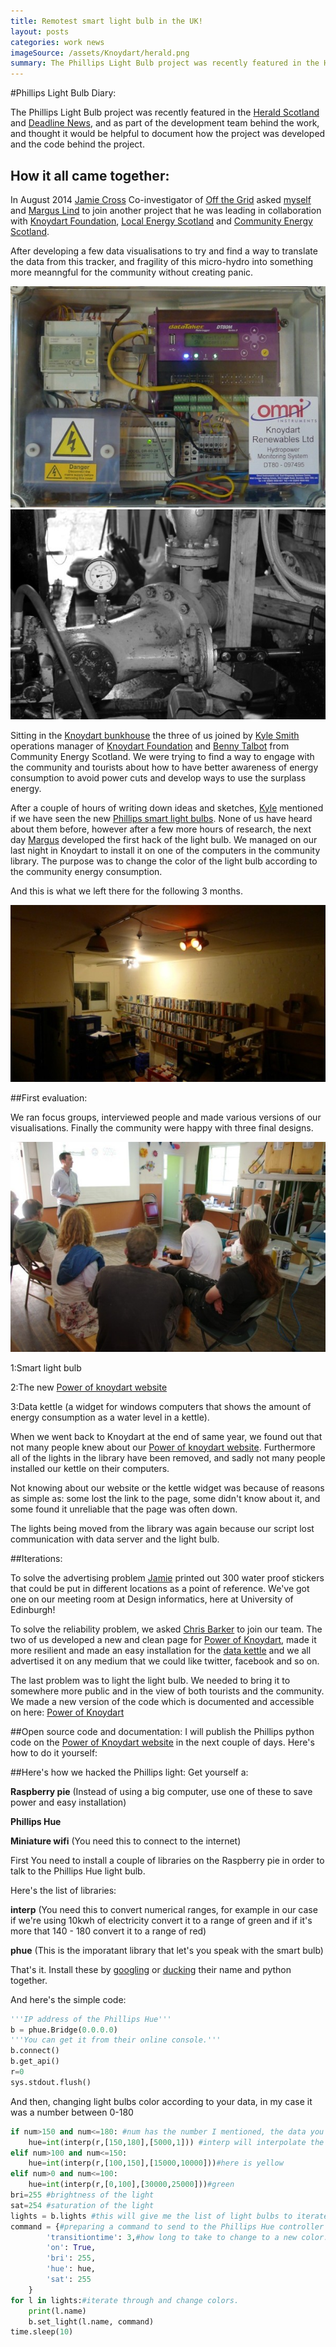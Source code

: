 ```yaml
---
title: Remotest smart light bulb in the UK!
layout: posts
categories: work news
imageSource: /assets/Knoydart/herald.png
summary: The Phillips Light Bulb project was recently featured in the Herald Scotland and Deadline News, and as part of the development team behind the work, and thought it would be helpful to document how the project was developed and the code behind the project.
---
```


#Phillips Light Bulb Diary:

The Phillips Light Bulb project was recently featured in the [Herald Scotland][herald] and [Deadline News][deadlinenews], and as part of the development team behind the work, and thought it would be helpful to document how the project was developed and the code behind the project.

## How it all came together:

In August 2014 [Jamie Cross][Jamie] Co-investigator of [Off the Grid][offgrid] asked [myself][Hadi] and [Margus Lind][Margus] to join another project that he was leading in collaboration with [Knoydart Foundation][knoydartfoundation], [Local Energy Scotland][localenergyscot] and [Community Energy Scotland][communityenergy].

After developing a few data visualisations to try and find a way to translate the data from this tracker, and fragility of this micro-hydro into something more meanngful for the community without creating panic.

![Tracker](/assets/Knoydart/tracker.jpg) ![Hydro](/assets/Knoydart/hydro.jpg)

Sitting in the [Knoydart bunkhouse][bunkhouse] the three of us joined by [Kyle Smith][Kyle] operations manager of [Knoydart Foundation][knoydartfoundation] and [Benny Talbot][Benny] from Community Energy Scotland.
We were trying to find a way to engage with the community and tourists about how to have better awareness of energy consumption to avoid power cuts and develop ways to use the surplass energy.

After a couple of hours of writing down ideas and sketches, [Kyle][Kyle] mentioned if we have seen the new [Phillips smart light bulbs][phillipshue]. None of us have heard about them before, however after a few more hours of research, the next day [Margus][Margus] developed the first hack of the light bulb. We managed on our last night in Knoydart to install it on one of the computers in the community library. The purpose was to change the color of the light bulb according to the community energy consumption.

And this is what we left there for the following 3 months.

![Phillips Hue in the library](/assets/Knoydart/philips-library.jpg)



##First evaluation:

We ran focus groups, interviewed people and made various versions of our visualisations. Finally the community were happy with three final designs.

![focus group](/assets/Knoydart/first-focusgroup.jpg)


1:Smart light bulb

2:The new [Power of knoydart website][powerofknoydart]

3:Data kettle (a widget for windows computers that shows the amount of energy consumption as a water level in a kettle).


When we went back to Knoydart at the end of same year, we found out that not many people knew about our [Power of knoydart website][powerofknoydart]. Furthermore all of the lights in the library have been removed, and sadly not many people installed our kettle on their computers.

Not knowing about our website or the kettle widget was because of reasons as simple as: some lost the link to the page, some didn't know about it, and some found it unreliable that the page was often down.

The lights being moved from the library was again because our script lost communication with data server and the light bulb.


##Iterations:

To solve the advertising problem [Jamie][Jamie] printed out 300 water proof stickers that could be put in different locations as a point of reference. We've got one on our meeting room at Design informatics, here at University of Edinburgh!

To solve the reliability problem, we asked [Chris Barker][chrisbarker] to join our team. The two of us developed a new and clean page for [Power of Knoydart][powerofknoydart], made it more resilient and made an easy installation for the [data kettle][datakettle] and we all advertised it on any medium that we could like twitter, facebook and so on.

The last problem was to light the light bulb. We needed to bring it to somewhere more public and in the view of both tourists and the community.
We made a new version of the code which is documented and accessible on here: [Power of Knoydart][githubknoydart]



##Open source code and documentation:
I will publish the Phillips python code on the [Power of Knoydart website][githubknoydart] in the next couple of days.
Here's how to do it yourself:

##Here's how we hacked the Phillips light:
Get yourself a:

**Raspberry pie** (Instead of using a big computer, use one of these to save power and easy installation)

**Phillips Hue**

**Miniature wifi** (You need this to connect to the internet)


First You need to install a couple of libraries on the Raspberry pie in order to talk to the Phillips Hue light bulb.

Here's the list of libraries:

**interp** (You need this to convert numerical ranges, for example in our case if we're using 10kwh of electricity convert it to a range of green and if it's more that 140 - 180 convert it to a range of red)


**phue** (This is the imporatant library that let's you speak with the smart bulb)

That's it. Install these by [googling][google] or [ducking][duckduckgo] their name and python together.

And here's the simple code:

```python
'''IP address of the Phillips Hue'''
b = phue.Bridge(0.0.0.0)
'''You can get it from their online console.'''
b.connect()
b.get_api()
r=0
sys.stdout.flush()

```
And then, changing light bulbs color according to your data, in my case it was a number between 0-180

```python
if num>150 and num<=180: #num has the number I mentioned, the data you want to visualise into light colors.
    hue=int(interp(r,[150,180],[5000,1])) #interp will interpolate the values to the range I want here is red
elif num>100 and num<=150:
    hue=int(interp(r,[100,150],[15000,10000]))#here is yellow
elif num>0 and num<=100:
    hue=int(interp(r,[0,100],[30000,25000]))#green
bri=255 #brightness of the light
sat=254 #saturation of the light
lights = b.lights #this will give me the list of light bulbs to iterate through
command = {#preparing a command to send to the Phillips Hue controller
        'transitiontime': 3,#how long to take to change to a new color.
        'on': True,
        'bri': 255,
        'hue': hue,
        'sat': 255
    }
for l in lights:#iterate through and change colors.
    print(l.name)
    b.set_light(l.name, command)
time.sleep(10)
```



[Jamie]:http://www.sps.ed.ac.uk/staff/social_anthropology/cross_jamie
[Hadi]:http://hadi.link
[Margus]:https://github.com/modulo-
[offgrid]:http://lifeoffthegrid.net
[Kyle]:http://www.knoydart-foundation.com/about/about-the-foundation/knoydart-renewables/
[knoydartfoundation]:http://www.knoydart-foundation.com
[Benny]:http://www.communityenergyscotland.org.uk/our-team.asp?id=29
[communityenergy]:http://www.communityenergyscotland.org.uk
[powerofknoydart]:http://powerofknoydart.org/
[trackercode]:https://github.com/Mehrpouya/PowerOfKnoydart/tree/master/TrackerCode
[chrisbarker]:https://github.com/TerribleBugger
[githubknoydart]:https://github.com/Mehrpouya/PowerOfKnoydart
[duckduckgo]:http://duckduckgo.com
[google]:http://google.com
[localenergyscot]:http://www.localenergyscotland.org
[phillipshue]:http://www2.meethue.com/en-gb/
[bunkhouse]:http://www.knoydart-foundation.com/bunkhouse/about-the-bunkhouse/
[datakettle]:http://www.powerofknoydart.org/downloads.html
[herald]:http://www.heraldscotland.com/news/home-news/the-power-of-knoydart-lights-up-community.127060619
[deadlinenews]: http://www.deadlinenews.co.uk/2015/05/26/lightbulb-warns-remote-community-of-power-blackout/
